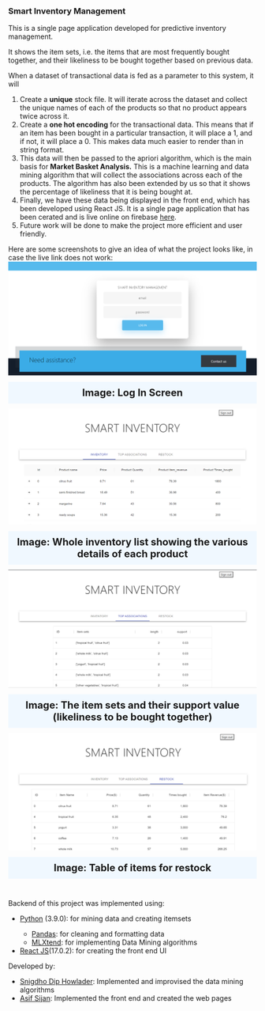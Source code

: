 <h3>Smart Inventory Management</h3>
<div>
    <p>
        This is a single page application developed for predictive inventory management. 
    </p>    
    <p>
        It shows the item sets, i.e. the items that are most frequently bought together, and their likeliness to be bought together based on previous data.
    </p>
    <p>
        When a dataset of transactional data is fed as a parameter to this system, it will
        <ol>
            <li>Create a <strong>unique</strong> stock file. It will iterate across the dataset and collect the unique names of each of the products so that no product appears twice across it.</li>
            <li>Create a <strong>one hot encoding</strong> for the transactional data. This means that if an item has been bought in a particular transaction, it will place a 1, and if not, it will place a 0. This makes data much easier to render than in string format. </li>
            <li>This data will then be passed to the apriori algorithm, which is the main basis for <strong>Market Basket Analysis.</strong> This is a machine learning and data mining algorithm that will collect the associations across each of the products. The algorithm has also been extended by us so that it shows the percentage of likeliness that it is being bought at.</li>
            <li>Finally, we have these data being displayed in the front end, which has been developed using React JS. It is a single page application that has been cerated and is live online on firebase <a href="https://auth-dev-6fa29.web.app">here</a>.</li>
            <li>Future work will be done to make the project more efficient and user friendly.</li>
        </ol>
    </p>
</div>
<div>
    Here are some screenshots to give an idea of what the project looks like, in case the live link does not work:
    <div style="margin: 0 auto">
        <div>
            <img src="./screenshots/1.png"/>
            <div style="text-align:center; font-size:20px;font-weight:bold;background-color:aliceblue;padding:10px;margin:10px auto;">Image: Log In Screen</div>
        </div>
        <div>
            <img src="./screenshots/2.png"/>
            <div style="text-align:center; font-size:20px;font-weight:bold;background-color:aliceblue;padding:10px;margin:10px auto;">Image: Whole inventory list showing the various details of each product</div>
        </div>
        <div>
            <img src="./screenshots/3.png"/>
            <div style="text-align:center; font-size:20px;font-weight:bold;background-color:aliceblue;padding:10px;margin:10px auto;">Image: The item sets and their support value (likeliness to be bought together)</div>
        </div>
        <div>
            <img src="./screenshots/4.png"/>
            <div style="text-align:center; font-size:20px;font-weight:bold;background-color:aliceblue;padding:10px;margin:10px auto;">Image: Table of items for restock</div>
        </div>
    </div>
</div>
</br>
<div>
    <p>
        Backend of this project was implemented using:
        <ul>
            <li><a href="https://www.python.org/">Python</a> (3.9.0): for mining data and creating itemsets</li>
            <ul>
                <li><a href="https://pandas.pydata.org/">Pandas</a>: for cleaning and formatting data</li>
                <li><a href="http://rasbt.github.io/mlxtend">MLXtend</a>: for implementing Data Mining algorithms</li>
            </ul>
            <li><a href="https://reactjs.org/">React JS</a>(17.0.2): for creating the front end UI</li>
        </ul>
    </p>
    <p>
        Developed by: 
        <ul>
            <li><a href="https://github.com/snigdho611">Snigdho Dip Howlader</a>: Implemented and improvised the data mining algorithms </li>
            <li><a href="https://github.com/asifsijan">Asif Sijan</a>:  Implemented the front end and created the web pages</li>
        </ul>
    </p>
</div>
